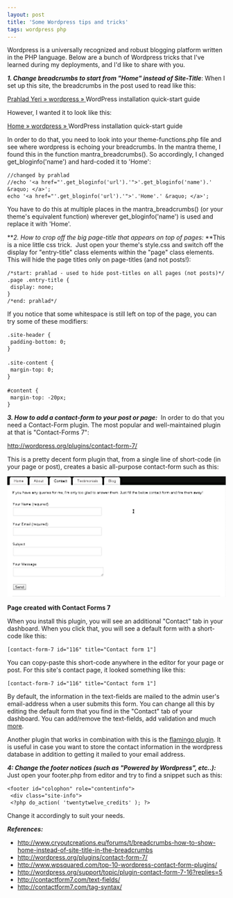 ```yaml
---
layout: post
title: 'Some Wordpress tips and tricks'
tags: wordpress php
---
```


Wordpress is a universally recognized and robust blogging platform written in the PHP language. Below are a bunch of Wordpress tricks that I've learned during my deployments, and I'd like to share with you.

***1. Change breadcrumbs to start from "Home" instead of Site-Title***: When I set up this site, the breadcrumbs in the post used to read like this:

[Prahlad Yeri » ](https://prahladyeri.github.io/)[wordpress » ](https://prahladyeri.github.io/category/wordpress/)WordPress installation quick-start guide

However, I wanted it to look like this:

[Home » ](https://prahladyeri.github.io/)[wordpress » ](https://prahladyeri.github.io/category/wordpress/)WordPress installation quick-start guide

In order to do that, you need to look into your theme-functions.php file and see where wordpress is echoing your breadcrumbs. In the mantra theme, I found this in the function mantra\_breadcrumbs(). So accordingly, I changed get\_bloginfo('name') and hard-coded it to 'Home':

    //changed by prahlad
    //echo '<a href="'.get_bloginfo('url').'">'.get_bloginfo('name').' &raquo; </a>'; 
    echo '<a href="'.get_bloginfo('url').'">'.'Home'.' &raquo; </a>';

You have to do this at multiple places in the mantra\_breadcrumbs() (or your theme's equivalent function) wherever get\_bloginfo('name') is used and replace it with 'Home'.

***2. How to crop off the big page-title that appears on top of pages:* **This is a nice little css trick.  Just open your theme's style.css and switch off the display for "entry-title" class elements within the "page" class elements. This will hide the page titles only on page-titles (and not posts!):

    /*start: prahlad - used to hide post-titles on all pages (not posts)*/
    .page .entry-title {
     display: none;
    }
    /*end: prahlad*/

If you notice that some whitespace is still left on top of the page, you can try some of these modifiers:

    .site-header {
     padding-bottom: 0;
    }

    .site-content {
     margin-top: 0;
    }

    #content {
     margin-top: -20px;
    }

***3. How to add a contact-form to your post or page:***  In order to do that you need a Contact-Form plugin. The most popular and well-maintained plugin at that is "Contact-Forms 7":

<http://wordpress.org/plugins/contact-form-7/>

This is a pretty decent form plugin that, from a single line of short-code (in your page or post), creates a basic all-purpose contact-form such as this:

![Page created with Contact Forms 7](/uploads/old/Contact-Forms-7.png)

**Page created with Contact Forms 7**

When you install this plugin, you will see an additional "Contact" tab in your dashboard. When you click that, you will see a default form with a short-code like this:

    [contact-form-7 id="116" title="Contact form 1"]

You can copy-paste this short-code anywhere in the editor for your page or post. For this site's contact page, it looked something like this:

    [contact-form-7 id="116" title="Contact form 1"]

By default, the information in the text-fields are mailed to the admin user's email-address when a user submits this form. You can change all this by editing the default form that you find in the "Contact" tab of your dashboard. You can add/remove the text-fields, add validation and much [more](http://contactform7.com/tag-syntax/).

Another plugin that works in combination with this is the [flamingo plugin](http://wordpress.org/plugins/flamingo). It is useful in case you want to store the contact information in the wordpress database in addition to getting it mailed to your email address.

***4: Change the footer notices (such as "Powered by Wordpress", etc..):*** Just open your footer.php from editor and try to find a snippet such as this:

    <footer id="colophon" role="contentinfo">
     <div class="site-info">
     <?php do_action( 'twentytwelve_credits' ); ?>

Change it accordingly to suit your needs.

***References:***

- http://www.cryoutcreations.eu/forums/t/breadcrumbs-how-to-show-home-instead-of-site-title-in-the-breadcrumbs
- http://wordpress.org/plugins/contact-form-7/
- http://www.wpsquared.com/top-10-wordpress-contact-form-plugins/
- http://wordpress.org/support/topic/plugin-contact-form-7-16?replies=5
- http://contactform7.com/text-fields/
- http://contactform7.com/tag-syntax/

